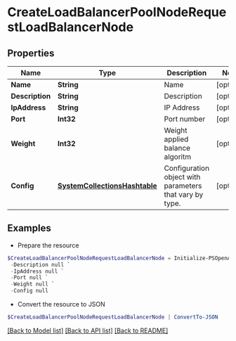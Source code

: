 # CreateLoadBalancerPoolNodeRequestLoadBalancerNode
## Properties

Name | Type | Description | Notes
------------ | ------------- | ------------- | -------------
**Name** | **String** | Name | [optional] 
**Description** | **String** | Description | [optional] 
**IpAddress** | **String** | IP Address | [optional] 
**Port** | **Int32** | Port number | [optional] 
**Weight** | **Int32** | Weight applied balance algoritm | [optional] 
**Config** | [**SystemCollectionsHashtable**](.md) | Configuration object with parameters that vary by type. | [optional] 

## Examples

- Prepare the resource
```powershell
$CreateLoadBalancerPoolNodeRequestLoadBalancerNode = Initialize-PSOpenAPIToolsCreateLoadBalancerPoolNodeRequestLoadBalancerNode  -Name null `
 -Description null `
 -IpAddress null `
 -Port null `
 -Weight null `
 -Config null
```

- Convert the resource to JSON
```powershell
$CreateLoadBalancerPoolNodeRequestLoadBalancerNode | ConvertTo-JSON
```

[[Back to Model list]](../README.md#documentation-for-models) [[Back to API list]](../README.md#documentation-for-api-endpoints) [[Back to README]](../README.md)


